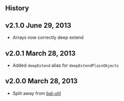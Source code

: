 ## History

## v2.1.0 June 29, 2013
- Arrays now correctly deep extend

## v2.0.1 March 28, 2013
- Added `deepExtend` alias for `deepExtendPlainObjects`

## v2.0.0 March 28, 2013
- Split away from [bal-util](https://github.com/balupton/bal-util')
